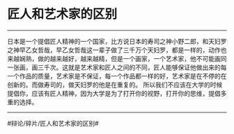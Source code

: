 # 匠人和艺术家的区别
- - - -
日本是一个提倡匠人精神的一个国家，比方说日本的寿司之神小野二郎，和天妇罗之神早乙女哲哉，早乙女哲哉这一辈子做了三千万个天妇罗，都是一样的，动作也来越娴熟，做的越来越好，越来越精，但是一个画家，一个艺术家，他不可能画同一张画，画三千次。这就是艺术家和匠人之间的不同，匠人能够保证他做出来的每一个作品的质量，艺术家是不保证，每一个作品都一样的好，艺术家是在不停的在创新的。而做寿司的，做天妇罗的他是在重复的。
所以我们不应该在大学的时候提倡你，应该有匠人精神，因为大学是为了打开你的视野，打开你的思维，提倡多重的选择。
- - - -
#辩论/碎片/匠人和艺术家的区别#